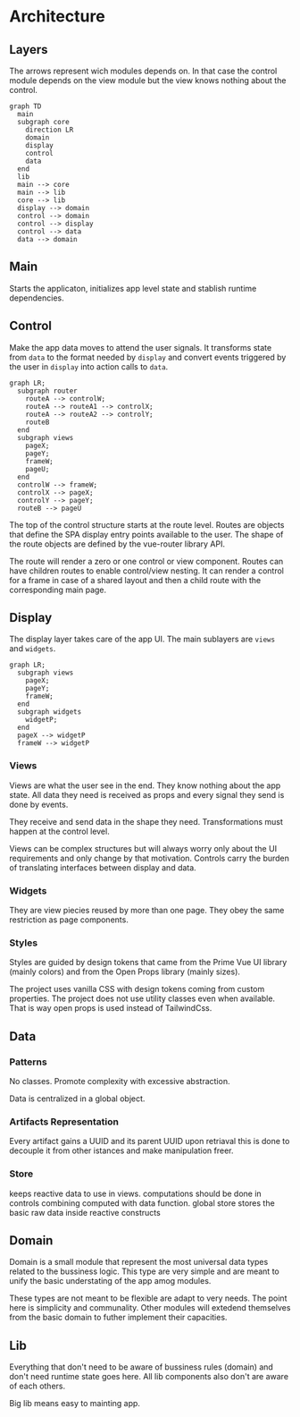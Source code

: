 # Architecture

## Layers

The arrows represent wich modules depends on. In that case the control module depends on the view module but the view knows nothing about the control.

```mermaid
graph TD
  main
  subgraph core
    direction LR
    domain
    display
    control
    data
  end
  lib
  main --> core
  main --> lib
  core --> lib
  display --> domain
  control --> domain
  control --> display
  control --> data
  data --> domain
```

## Main

Starts the applicaton, initializes app level state and stablish runtime dependencies.

## Control

Make the app data moves to attend the user signals. It transforms state from `data` to the format needed by `display` and convert events triggered by the user in `display` into action calls to `data`.

```mermaid
graph LR;
  subgraph router
    routeA --> controlW;
    routeA --> routeA1 --> controlX;
    routeA --> routeA2 --> controlY;
    routeB
  end
  subgraph views
    pageX;
    pageY;
    frameW;
    pageU;
  end
  controlW --> frameW;
  controlX --> pageX;
  controlY --> pageY;
  routeB --> pageU
```

The top of the control structure starts at the route level. Routes are objects that define the SPA display entry points available to the user. The shape of the route objects are defined by the vue-router library API.

The route will render a zero or one control or view component. Routes can have children routes to enable control/view nesting. It can render a control for a frame in case of a shared layout and then a child route with the corresponding main page.

## Display

The display layer takes care of the app UI. The main sublayers are `views` and `widgets`.

```mermaid
graph LR;
  subgraph views
    pageX;
    pageY;
    frameW;
  end
  subgraph widgets
    widgetP;
  end
  pageX --> widgetP
  frameW --> widgetP
```

### Views

Views are what the user see in the end. They know nothing about the app state. All data they need is received as props and every signal they send is done by events.

They receive and send data in the shape they need. Transformations must happen at the control level.

Views can be complex structures but will always worry only about the UI requirements and only change by that motivation. Controls carry the burden of translating interfaces between display and data.

### Widgets

They are view piecies reused by more than one page. They obey the same restriction as page components.

### Styles

Styles are guided by design tokens that came from the Prime Vue UI library (mainly colors) and from the Open Props library (mainly sizes).

The project uses vanilla CSS with design tokens coming from custom properties. The project does not use utility classes even when available. That is way open props is used instead of TailwindCss.

## Data

### Patterns

No classes. Promote complexity with excessive abstraction.

Data is centralized in a global object.

### Artifacts Representation

Every artifact gains a UUID and its parent UUID upon retriaval this is done to decouple it from other istances and make manipulation freer.

### Store

keeps reactive data to use in views. computations should be done in controls combining computed with data function. global store stores the basic raw data inside reactive constructs

## Domain

Domain is a small module that represent the most universal data types related to the bussiness logic. This type are very simple and are meant to unify the basic understating of the app amog modules.

These types are not meant to be flexible are adapt to very needs. The point here is simplicity and communality. Other modules will extedend themselves from the basic domain to futher implement their capacities.

## Lib

Everything that don't need to be aware of bussiness rules (domain) and don't need runtime state goes here. All lib components also don't are aware of each others.

Big lib means easy to mainting app.